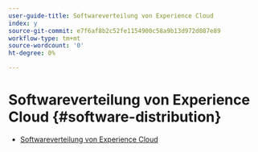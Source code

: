 ```yaml
---
user-guide-title: Softwareverteilung von Experience Cloud
index: y
source-git-commit: e7f6af8b2c52fe1154900c58a9b13d972d087e89
workflow-type: tm+mt
source-wordcount: '0'
ht-degree: 0%

---
```



# Softwareverteilung von Experience Cloud {#software-distribution}

+ [Softwareverteilung von Experience Cloud](home.md)
